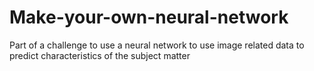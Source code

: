 # Make-your-own-neural-network
Part of a challenge to use a neural network to use image related data to predict characteristics of the subject matter
